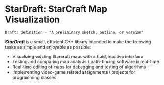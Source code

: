 # StarDraft: StarCraft Map Visualization

    Draft: definition - "A preliminary sketch, outline, or version"

***StarDraft*** is a small, efficient C++ library intended to make the following tasks as simple and enjoyable as possible:
* Visualizing existing Starcraft maps with a fluid, intuitive interface
* Testing and comparing map analysis / path-finding software in real-time
* Real-time editing of maps for debugging and testing of algorithms
* Implementing video-game related assignments / projects for programming classes
